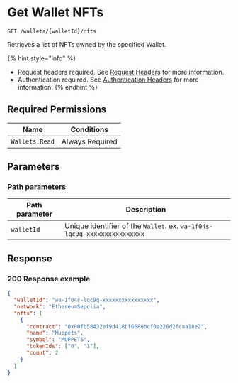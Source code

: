 # Get Wallet NFTs

`GET /wallets/{walletId}/nfts`

Retrieves a list of NFTs owned by the specified Wallet.

{% hint style="info" %}
* Request headers required. See [Request Headers](../../getting-started/request-headers.md) for more information.
* Authentication required. See [Authentication Headers](../../getting-started/request-headers.md#authentication-headers) for more information.
{% endhint %}

## Required Permissions

| Name           | Conditions      |
| -------------- | --------------- |
| `Wallets:Read` | Always Required |

## Parameters <a href="#request-example.1" id="request-example.1"></a>

### Path parameters <a href="#path-parameters" id="path-parameters"></a>

| Path parameter | Description                                                              |
| -------------- | ------------------------------------------------------------------------ |
| `walletId`     | Unique identifier of the `Wallet`. ex. `wa-1f04s-lqc9q-xxxxxxxxxxxxxxxx` |

## Response <a href="#response" id="response"></a>

### 200 Response example <a href="#response-example" id="response-example"></a>

```json
{
  "walletId": "wa-1f04s-lqc9q-xxxxxxxxxxxxxxxx",
  "network": "EthereumSepolia",
  "nfts": [
    {
      "contract": "0x00fb58432ef9d418bf6688bcf0a226d2fcaa18e2",
      "name": "Muppets",
      "symbol": "MUPPETS",
      "tokenIds": ["0", "1"],
      "count": 2
    }
  ]
}
```
